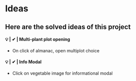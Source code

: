 # Ideas
## Here are the solved ideas of this project

#### 💡 | ✔ | Multi-plant plot opening
   - On click of almanac, open multiplot choice

#### 💡 | ✔ | Info Modal
   - Click on vegetable image for informational modal

